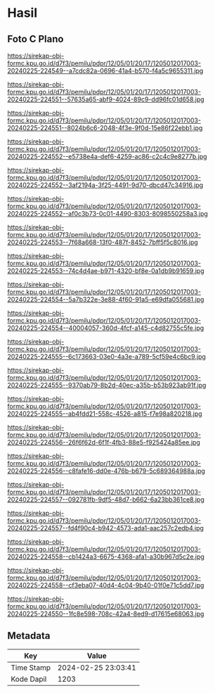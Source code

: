 # Hasil

## Foto C Plano

https://sirekap-obj-formc.kpu.go.id/d7f3/pemilu/pdpr/12/05/01/20/17/1205012017003-20240225-224549--a7cdc82a-0696-41a4-b570-f4a5c9655311.jpg

https://sirekap-obj-formc.kpu.go.id/d7f3/pemilu/pdpr/12/05/01/20/17/1205012017003-20240225-224551--57635a65-abf9-4024-89c9-dd96fc01d658.jpg

https://sirekap-obj-formc.kpu.go.id/d7f3/pemilu/pdpr/12/05/01/20/17/1205012017003-20240225-224551--8024b6c6-2048-4f3e-9f0d-15e86f22ebb1.jpg

https://sirekap-obj-formc.kpu.go.id/d7f3/pemilu/pdpr/12/05/01/20/17/1205012017003-20240225-224552--e5738e4a-def6-4259-ac86-c2c4c9e8277b.jpg

https://sirekap-obj-formc.kpu.go.id/d7f3/pemilu/pdpr/12/05/01/20/17/1205012017003-20240225-224552--3af2194a-3f25-4491-9d70-dbcd47c34916.jpg

https://sirekap-obj-formc.kpu.go.id/d7f3/pemilu/pdpr/12/05/01/20/17/1205012017003-20240225-224552--af0c3b73-0c01-4490-8303-8098550258a3.jpg

https://sirekap-obj-formc.kpu.go.id/d7f3/pemilu/pdpr/12/05/01/20/17/1205012017003-20240225-224553--7f68a668-13f0-487f-8452-7bff5f5c8016.jpg

https://sirekap-obj-formc.kpu.go.id/d7f3/pemilu/pdpr/12/05/01/20/17/1205012017003-20240225-224553--74c4d4ae-b971-4320-bf8e-0a1db9b91659.jpg

https://sirekap-obj-formc.kpu.go.id/d7f3/pemilu/pdpr/12/05/01/20/17/1205012017003-20240225-224554--5a7b322e-3e88-4f60-91a5-e69dfa055681.jpg

https://sirekap-obj-formc.kpu.go.id/d7f3/pemilu/pdpr/12/05/01/20/17/1205012017003-20240225-224554--40004057-360d-4fcf-a145-c4d82755c5fe.jpg

https://sirekap-obj-formc.kpu.go.id/d7f3/pemilu/pdpr/12/05/01/20/17/1205012017003-20240225-224555--6c173663-03e0-4a3e-a789-5cf59e4c6bc9.jpg

https://sirekap-obj-formc.kpu.go.id/d7f3/pemilu/pdpr/12/05/01/20/17/1205012017003-20240225-224555--9370ab79-8b2d-40ec-a35b-b53b923ab91f.jpg

https://sirekap-obj-formc.kpu.go.id/d7f3/pemilu/pdpr/12/05/01/20/17/1205012017003-20240225-224555--ab4fdd21-558c-4526-a815-f7e98a820218.jpg

https://sirekap-obj-formc.kpu.go.id/d7f3/pemilu/pdpr/12/05/01/20/17/1205012017003-20240225-224556--26f6f62d-6f1f-4fb3-88e5-f925424a85ee.jpg

https://sirekap-obj-formc.kpu.go.id/d7f3/pemilu/pdpr/12/05/01/20/17/1205012017003-20240225-224556--c8fafe16-dd0e-476b-b679-5c689364988a.jpg

https://sirekap-obj-formc.kpu.go.id/d7f3/pemilu/pdpr/12/05/01/20/17/1205012017003-20240225-224557--092781fb-9df5-48d7-b662-6a23bb361ce8.jpg

https://sirekap-obj-formc.kpu.go.id/d7f3/pemilu/pdpr/12/05/01/20/17/1205012017003-20240225-224557--fd4f90c4-b942-4573-ada1-aac257c2edb4.jpg

https://sirekap-obj-formc.kpu.go.id/d7f3/pemilu/pdpr/12/05/01/20/17/1205012017003-20240225-224558--cb1424a3-6675-4368-afa1-a30b967d5c2e.jpg

https://sirekap-obj-formc.kpu.go.id/d7f3/pemilu/pdpr/12/05/01/20/17/1205012017003-20240225-224558--cf3eba07-40d4-4c04-9b40-01f0e71c5dd7.jpg

https://sirekap-obj-formc.kpu.go.id/d7f3/pemilu/pdpr/12/05/01/20/17/1205012017003-20240225-224550--1fc8e598-708c-42a4-8ed9-d17615e68063.jpg


## Metadata

| Key        | Value               |
| ---------- | ------------------- |
| Time Stamp | 2024-02-25 23:03:41 |
| Kode Dapil | 1203                |



